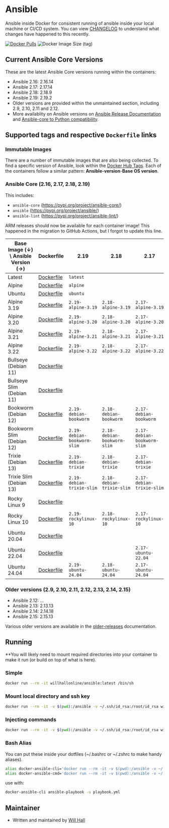 # Ansible

Ansible inside Docker for consistent running of ansible inside your local machine or CI/CD system. You can view [CHANGELOG](https://github.com/willhallonline/docker-ansible/blob/main/CHANGELOG.md) to understand what changes have happened to this recently.

[![Docker Pulls](https://img.shields.io/docker/pulls/willhallonline/ansible.svg "Docker Pulls")][hub] ![Docker Image Size (tag)](https://img.shields.io/docker/image-size/willhallonline/ansible/latest)

## Current Ansible Core Versions

These are the latest Ansible Core versions running within the containers:


- Ansible 2.16: 2.16.14
- Ansible 2.17: 2.17.14
- Ansible 2.18: 2.18.9
- Ansible 2.19: 2.19.2
- Older versions are provided within the unmaintained section, including 2.9, 2.10, 2.11 and 2.12.
- More availablity on Ansible versions on [Ansible Release Documentation](https://docs.ansible.com/ansible/latest/reference_appendices/release_and_maintenance.html) and [Ansible-core to Python compatibility](https://pypi.org/project/ansible-core/#history).

## Supported tags and respective ```Dockerfile``` links

### Immutable Images

There are a number of immutable images that are also being collected. To find a specific version of Ansible, look within the [Docker Hub Tags](https://hub.docker.com/r/willhallonline/ansible/tags). Each of the containers follow a similar pattern: **Ansible-version**-**Base OS version**.

### Ansible Core (2.16, 2.17, 2.18, 2.19)

This includes:

- `ansible-core` (<https://pypi.org/project/ansible-core/>)
- `ansible` (<https://pypi.org/project/ansible/>)
- `ansible-lint` (<https://pypi.org/project/ansible-lint/>)

ARM releases should now be available for each container image! This happened in the migration to GitHub Actions, but I forgot to update this line.

| Base Image (↓) \ Ansible Version (→) | Dockerfile                                                                                                            | 2.19                        | 2.18                        | 2.17                        | 2.16                        | 2.15                        | 2.14                        | 2.13                |
|--------------------------------------|-----------------------------------------------------------------------------------------------------------------------|-----------------------------|-----------------------------|-----------------------------|-----------------------------|-----------------------------|-----------------------------|---------------------|
| Latest                               | [Dockerfile](https://github.com/willhallonline/docker-ansible/blob/main/ansible-core/alpine-3.22/Dockerfile)          | `latest`                    |                             |                             |                             |                             |                             |                     |
| Alpine                               | [Dockerfile](https://github.com/willhallonline/docker-ansible/blob/main/ansible-core/alpine-3.22/Dockerfile)          | `alpine`                    |                             |                             |                             |                             |                             |                     |
| Ubuntu                               | [Dockerfile](https://github.com/willhallonline/docker-ansible/blob/main/ansible-core/ubuntu-24.04/Dockerfile)         | `ubuntu`                    |                             |                             |                             |                             |                             |                     |
| Alpine 3.19                          | [Dockerfile](https://github.com/willhallonline/docker-ansible/blob/main/ansible-core/alpine-3.19/Dockerfile)          | `2.19-alpine-3.19`          | `2.18-alpine-3.19`          | `2.17-alpine-3.19`          | `2.16-alpine-3.19`          | `2.15-alpine-3.19`          | `2.14-alpine-3.19`          | `2.13-alpine-3.19`  |
| Alpine 3.20                          | [Dockerfile](https://github.com/willhallonline/docker-ansible/blob/main/ansible-core/alpine-3.20/Dockerfile)          | `2.19-alpine-3.20`          | `2.18-alpine-3.20`          | `2.17-alpine-3.20`          | `2.16-alpine-3.20`          |                             |                             |                     |
| Alpine 3.21                          | [Dockerfile](https://github.com/willhallonline/docker-ansible/blob/main/ansible-core/alpine-3.21/Dockerfile)          | `2.19-alpine-3.21`          | `2.18-alpine-3.21`          | `2.17-alpine-3.21`          | `2.16-alpine-3.21`          |                             |                             |                     |
| Alpine 3.22                          | [Dockerfile](https://github.com/willhallonline/docker-ansible/blob/main/ansible-core/alpine-3.22/Dockerfile)          | `2.19-alpine-3.22`          | `2.18-alpine-3.22`          | `2.17-alpine-3.22`          | `2.16-alpine-3.22`          |                             |                             |                     |
| Bullseye (Debian 11)                 | [Dockerfile](https://github.com/willhallonline/docker-ansible/blob/main/ansible-core/debian-bullseye/Dockerfile)      |                             |                             |                             |                             | `2.15-debian-bullseye`      | `2.14-debian-bullseye`      |                     |
| Bullseye Slim (Debian 11)            | [Dockerfile](https://github.com/willhallonline/docker-ansible/blob/main/ansible-core/debian-bullseye-slim/Dockerfile) |                             |                             |                             |                             | `2.15-debian-bullseye-slim` | `2.14-debian-bullseye-slim` |                     |
| Bookworm (Debian 12)                 | [Dockerfile](https://github.com/willhallonline/docker-ansible/blob/main/ansible-core/debian-bookworm/Dockerfile)      | `2.19-debian-bookworm`      | `2.18-debian-bookworm`      | `2.17-debian-bookworm`      | `2.16-debian-bookworm`      | `2.15-debian-bookworm`      | `2.14-debian-bookworm`      |                     |
| Bookworm Slim (Debian 12)            | [Dockerfile](https://github.com/willhallonline/docker-ansible/blob/main/ansible-core/debian-bookworm-slim/Dockerfile) | `2.19-debian-bookworm-slim` | `2.18-debian-bookworm-slim` | `2.17-debian-bookworm-slim` | `2.16-debian-bookworm-slim` | `2.15-debian-bookworm-slim` | `2.14-debian-bookworm-slim` |                     |
| Trixie (Debian 13)                   | [Dockerfile](https://github.com/willhallonline/docker-ansible/blob/main/ansible-core/debian-trixie/Dockerfile)        | `2.19-debian-trixie`        | `2.18-debian-trixie`        | `2.17-debian-trixie`        |                             |                             |                             |                     |
| Trixie Slim (Debian 13)              | [Dockerfile](https://github.com/willhallonline/docker-ansible/blob/main/ansible-core/debian-trixie-slim/Dockerfile)   | `2.19-debian-trixie-slim`   | `2.18-debian-trixie-slim`   | `2.17-debian-trixie-slim`   |                             |                             |                             |                     |
| Rocky Linux 9                        | [Dockerfile](https://github.com/willhallonline/docker-ansible/blob/main/ansible-core/rocky9/Dockerfile)               |                             |                             |                             |                             | `2.15-rockylinux-9`         | `2.14-rockylinux-9`         | `2.13-rockylinux-9` |
| Rocky Linux 10                       | [Dockerfile](https://github.com/willhallonline/docker-ansible/blob/main/ansible-core/rockylinux-10/Dockerfile)        | `2.19-rockylinux-10`        | `2.18-rockylinux-10`        | `2.17-rockylinux-10`        | `2.16-rockylinux-10`        |                             |                             |                     |
| Ubuntu 20.04                         | [Dockerfile](https://github.com/willhallonline/docker-ansible/blob/main/ansible-core/ubuntu-20.04/Dockerfile)         |                             |                             |                             |                             |                             | `2.13-ubuntu-20.04`         |                     |
| Ubuntu 22.04                         | [Dockerfile](https://github.com/willhallonline/docker-ansible/blob/main/ansible-core/ubuntu-22.04/Dockerfile)         |                             |                             | `2.17-ubuntu-22.04`         | `2.16-ubuntu-22.04`         | `2.15-ubuntu-22.04`         | `2.14-ubuntu-22.04`         |                     |
| Ubuntu 24.04                         | [Dockerfile](https://github.com/willhallonline/docker-ansible/blob/main/ansible-core/ubuntu-24.04/Dockerfile)         | `2.19-ubuntu-24.04`         | `2.18-ubuntu-24.04`         | `2.17-ubuntu-24.04`         | `2.16-ubuntu-24.04`         | `2.15-ubuntu-24.04`         |                             |                     |

### Older versions (2.9, 2.10, 2.11, 2.12, 2.13, 2.14, 2.15)

- Ansible 2.12: ...
- Ansible 2.13: 2.13.13
- Ansible 2.14: 2.14.18
- Ansible 2.15: 2.15.13

Various older versions are available in the [older-releases](docs/older-releases.md) documentation.

## Running

**You will likely need to mount required directories into your container to make it run (or build on top of what is here).

### Simple

```bash
docker run --rm -it willhallonline/ansible:latest /bin/sh
```

### Mount local directory and ssh key

```bash
docker run --rm -it -v $(pwd):/ansible -v ~/.ssh/id_rsa:/root/id_rsa willhallonline/ansible:latest /bin/sh
```

### Injecting commands

```bash
docker run --rm -it -v $(pwd):/ansible -v ~/.ssh/id_rsa:/root/id_rsa willhallonline/ansible:latest ansible-playbook playbook.yml
```

### Bash Alias

You can put these inside your dotfiles (~/.bashrc or ~/.zshrc to make handy aliases).

```bash
alias docker-ansible-cli='docker run --rm -it -v $(pwd):/ansible -v ~/.ssh/id_rsa:/root/.ssh/id_rsa --workdir=/ansible willhallonline/ansible:latest /bin/sh'
alias docker-ansible-cmd='docker run --rm -it -v $(pwd):/ansible -v ~/.ssh/id_rsa:/root/.ssh/id_rsa --workdir=/ansible willhallonline/ansible:latest '
```

use with:

```bash
docker-ansible-cli ansible-playbook -u playbook.yml
```

## Maintainer

- Written and maintained by [Will Hall](https://www.willhallonline.co.uk)

[hub]: https://hub.docker.com/r/willhallonline/ansible
